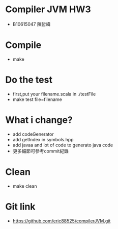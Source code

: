 # Compiler JVM HW3
+ B10615047 陳哲緯
# Compile
+ make
# Do the test
+ first,put your filename.scala in ./testFile
+ make test file=filename
# What i change?
+ add codeGenerator
+ add getIndex in symbols.hpp
+ add javaa and lot of code to generato java code
+ 更多細節可參考commit紀錄
# Clean
+ make clean
# Git link
+ https://github.com/eric88525/compilerJVM.git

